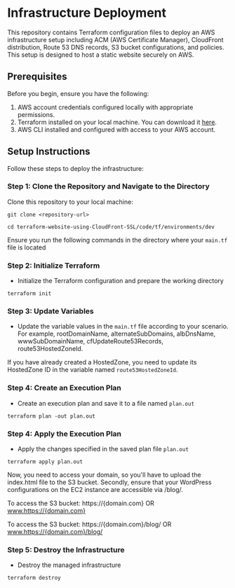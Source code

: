 # Infrastructure Deployment

This repository contains Terraform configuration files to deploy an AWS infrastructure setup including ACM (AWS Certificate Manager), CloudFront distribution, Route 53 DNS records, S3 bucket configurations, and policies. This setup is designed to host a static website securely on AWS.

## Prerequisites

Before you begin, ensure you have the following:

1. AWS account credentials configured locally with appropriate permissions.
2. Terraform installed on your local machine. You can download it [here](https://www.terraform.io/downloads.html).
3. AWS CLI installed and configured with access to your AWS account.

## Setup Instructions

Follow these steps to deploy the infrastructure:

### Step 1: Clone the Repository and Navigate to the Directory

Clone this repository to your local machine:

```
git clone <repository-url>

cd terraform-website-using-CloudFront-SSL/code/tf/environments/dev
```

Ensure you run the following commands in the directory where your `main.tf` file is located

### Step 2: Initialize Terraform

* Initialize the Terraform configuration and prepare the working directory

```
terraform init
```

### Step 3: Update Variables

* Update the variable values in the `main.tf` file according to your scenario. For example, rootDomainName, alternateSubDomains, albDnsName, wwwSubDomainName, cfUpdateRoute53Records, route53HostedZoneId.

If you have already created a HostedZone, you need to update its HostedZone ID in the variable named `route53HostedZoneId`.

### Step 4: Create an Execution Plan

* Create an execution plan and save it to a file named `plan.out`

```
terraform plan -out plan.out
```

### Step 4: Apply the Execution Plan

* Apply the changes specified in the saved plan file `plan.out`

```
terraform apply plan.out
```

Now, you need to access your domain, so you'll have to upload the index.html file to the S3 bucket. Secondly, ensure that your WordPress configurations on the EC2 instance are accessible via /blog/.

To access the S3 bucket: https://{domain.com}   OR  www.https://{domain.com}

To access the S3 bucket: https://{domain.com}/blog/ OR  www.https://{domain.com}/blog/

### Step 5: Destroy the Infrastructure

* Destroy the managed infrastructure

```
terraform destroy
```